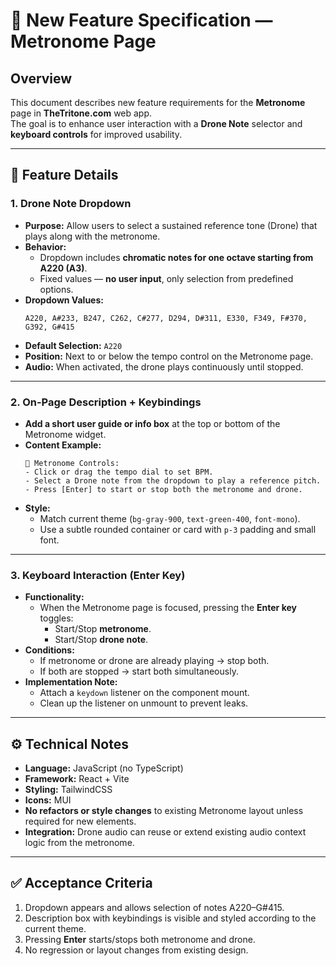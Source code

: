 # 🧭 New Feature Specification — Metronome Page

## Overview

This document describes new feature requirements for the **Metronome** page in **TheTritone.com** web app.  
The goal is to enhance user interaction with a **Drone Note** selector and **keyboard controls** for improved usability.

---

## 🧩 Feature Details

### **1. Drone Note Dropdown**

- **Purpose:** Allow users to select a sustained reference tone (Drone) that plays along with the metronome.  
- **Behavior:**
  - Dropdown includes **chromatic notes for one octave starting from A220 (A3)**.
  - Fixed values — **no user input**, only selection from predefined options.
- **Dropdown Values:**
  ```
  A220, A#233, B247, C262, C#277, D294, D#311, E330, F349, F#370, G392, G#415
  ```
- **Default Selection:** `A220`
- **Position:** Next to or below the tempo control on the Metronome page.
- **Audio:** When activated, the drone plays continuously until stopped.

---

### **2. On-Page Description + Keybindings**

- **Add a short user guide or info box** at the top or bottom of the Metronome widget.  
- **Content Example:**
  ```
  🎵 Metronome Controls:
  - Click or drag the tempo dial to set BPM.
  - Select a Drone note from the dropdown to play a reference pitch.
  - Press [Enter] to start or stop both the metronome and drone.
  ```
- **Style:**  
  - Match current theme (`bg-gray-900`, `text-green-400`, `font-mono`).  
  - Use a subtle rounded container or card with `p-3` padding and small font.

---

### **3. Keyboard Interaction (Enter Key)**

- **Functionality:**
  - When the Metronome page is focused, pressing the **Enter key** toggles:
    - Start/Stop **metronome**.
    - Start/Stop **drone note**.
- **Conditions:**
  - If metronome or drone are already playing → stop both.
  - If both are stopped → start both simultaneously.
- **Implementation Note:**
  - Attach a `keydown` listener on the component mount.
  - Clean up the listener on unmount to prevent leaks.

---

## ⚙️ Technical Notes

- **Language:** JavaScript (no TypeScript)
- **Framework:** React + Vite
- **Styling:** TailwindCSS
- **Icons:** MUI
- **No refactors or style changes** to existing Metronome layout unless required for new elements.
- **Integration:** Drone audio can reuse or extend existing audio context logic from the metronome.

---

## ✅ Acceptance Criteria

1. Dropdown appears and allows selection of notes A220–G#415.  
2. Description box with keybindings is visible and styled according to the current theme.  
3. Pressing **Enter** starts/stops both metronome and drone.  
4. No regression or layout changes from existing design.
